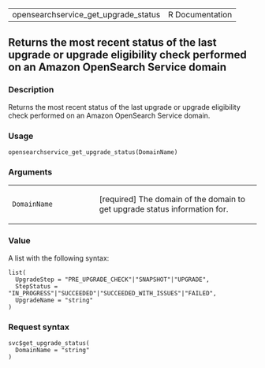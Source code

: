 <table style="width: 100%;">
<tbody>
<tr class="odd">
<td>opensearchservice_get_upgrade_status</td>
<td style="text-align: right;">R Documentation</td>
</tr>
</tbody>
</table>

## Returns the most recent status of the last upgrade or upgrade eligibility check performed on an Amazon OpenSearch Service domain

### Description

Returns the most recent status of the last upgrade or upgrade
eligibility check performed on an Amazon OpenSearch Service domain.

### Usage

    opensearchservice_get_upgrade_status(DomainName)

### Arguments

<table>
<colgroup>
<col style="width: 35%" />
<col style="width: 65%" />
</colgroup>
<tbody>
<tr class="odd">
<td><code
id="opensearchservice_get_upgrade_status_:_DomainName">DomainName</code></td>
<td><p>[required] The domain of the domain to get upgrade status
information for.</p></td>
</tr>
</tbody>
</table>

### Value

A list with the following syntax:

    list(
      UpgradeStep = "PRE_UPGRADE_CHECK"|"SNAPSHOT"|"UPGRADE",
      StepStatus = "IN_PROGRESS"|"SUCCEEDED"|"SUCCEEDED_WITH_ISSUES"|"FAILED",
      UpgradeName = "string"
    )

### Request syntax

    svc$get_upgrade_status(
      DomainName = "string"
    )
